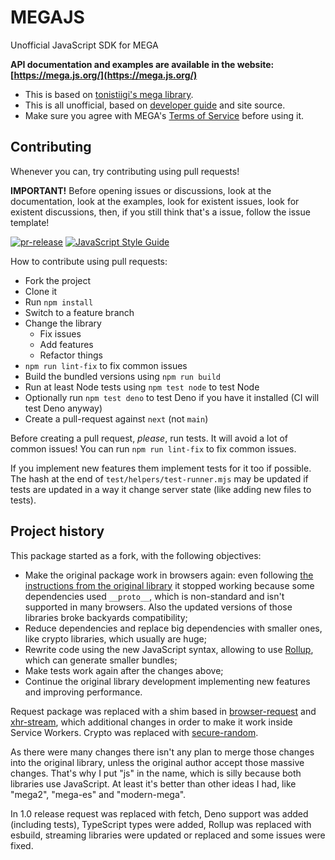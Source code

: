 # MEGAJS

Unofficial JavaScript SDK for MEGA

**API documentation and examples are available in the website: [https://mega.js.org/](https://mega.js.org/)**

* This is based on [tonistiigi's mega library](https://github.com/tonistiigi/mega).
* This is all unofficial, based on [developer guide](https://mega.nz/#developers) and site source.
* Make sure you agree with MEGA's [Terms of Service](https://mega.nz/#terms) before using it.

## Contributing

Whenever you can, try contributing using pull requests!

**IMPORTANT!** Before opening issues or discussions, look at the documentation, look at the examples, look for existent issues, look for existent discussions, then, if you still think that's a issue, follow the issue template!

[![pr-release](https://img.shields.io/badge/-pr--release-blueviolet)](https://pr-release.org/) [![JavaScript Style Guide](https://img.shields.io/badge/code_style-standard-brightgreen.svg)](https://standardjs.com/)

How to contribute using pull requests:

- Fork the project
- Clone it
- Run `npm install`
- Switch to a feature branch
- Change the library
   - Fix issues
   - Add features
   - Refactor things
- `npm run lint-fix` to fix common issues
- Build the bundled versions using `npm run build`
- Run at least Node tests using `npm test node` to test Node
- Optionally run `npm test deno` to test Deno if you have it installed (CI will test Deno anyway)
- Create a pull-request against `next` (not `main`)

Before creating a pull request, *please*, run tests. It will avoid a lot of common issues! You can run `npm run lint-fix` to fix common issues.

If you implement new features them implement tests for it too if possible. The hash at the end of `test/helpers/test-runner.mjs` may be updated if tests are updated in a way it change server state (like adding new files to tests).

## Project history

This package started as a fork, with the following objectives:

* Make the original package work in browsers again: even following [the instructions from the original library](https://github.com/tonistiigi/mega#browser-support) it stopped working because some dependencies used `__proto__`, which is non-standard and isn't supported in many browsers. Also the updated versions of those libraries broke backyards compatibility;
* Reduce dependencies and replace big dependencies with smaller ones, like crypto libraries, which usually are huge;
* Rewrite code using the new JavaScript syntax, allowing to use [Rollup](http://rollupjs.org/), which can generate smaller bundles;
* Make tests work again after the changes above;
* Continue the original library development implementing new features and improving performance.

Request package was replaced with a shim based in [browser-request](https://www.npmjs.com/package/browser-request) and [xhr-stream](https://www.npmjs.com/package/xhr-stream), which additional changes in order to make it work inside Service Workers. Crypto was replaced with [secure-random](https://www.npmjs.com/package/secure-random).

As there were many changes there isn't any plan to merge those changes into the original library, unless the original author accept those massive changes. That's why I put "js" in the name, which is silly because both libraries use JavaScript. At least it's better than other ideas I had, like "mega2", "mega-es" and "modern-mega".

In 1.0 release request was replaced with fetch, Deno support was added (including tests), TypeScript types were added, Rollup was replaced with esbuild, streaming libraries were updated or replaced and some issues were fixed.
